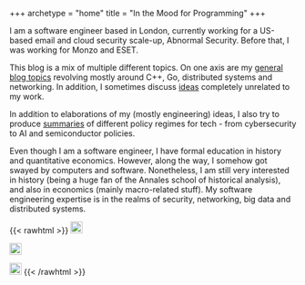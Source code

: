 +++
archetype = "home"
title = "In the Mood for Programming"
+++

I am a software engineer based in London, currently working for a US-based email and cloud security scale-up, Abnormal Security. Before that, I was working for Monzo and ESET.

This blog is a mix of multiple different topics. On one axis are my [general blog topics](/blog/softwareengineering/) revolving mostly around C++, Go, distributed systems and networking. In addition, I sometimes discuss [ideas](/blog/miscellaneous/) completely unrelated to my work.

In addition to elaborations of my (mostly engineering) ideas, I also try to produce [summaries](/techpolicy/) of different policy regimes for tech - from cybersecurity to AI and semiconductor policies.

Even though I am a software engineer, I have formal education in history and quantitative economics. However, along the way, I somehow got swayed by computers and software. Nonetheless, I am still very interested in history (being a huge fan of the Annales school of historical analysis), and also in economics (mainly macro-related stuff). My software engineering expertise is in the realms of security, networking, big data and distributed systems.

{{< rawhtml >}}
  <a href="https://www.linkedin.com/in/rastislav-kisel-3a2151112"><img src="https://upload.wikimedia.org/wikipedia/commons/e/e9/Linkedin_icon.svg" alt="icon | LinkedIn" width="21px"/></a>

  <a href="https://github.com/ragoragino"><img src="https://upload.wikimedia.org/wikipedia/commons/9/91/Octicons-mark-github.svg" alt="icon | LinkedIn" width="21px"/></a>

  <a href="https://twitter.com/ragoragino"><img src="https://upload.wikimedia.org/wikipedia/commons/6/6f/Logo_of_Twitter.svg" alt="icon | Twitter" width="21px"/></a>
{{< /rawhtml >}}